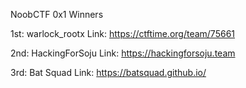 NoobCTF 0x1 Winners

1st: warlock_rootx
Link: https://ctftime.org/team/75661

2nd: HackingForSoju
Link: https://hackingforsoju.team

3rd: Bat Squad
Link: https://batsquad.github.io/